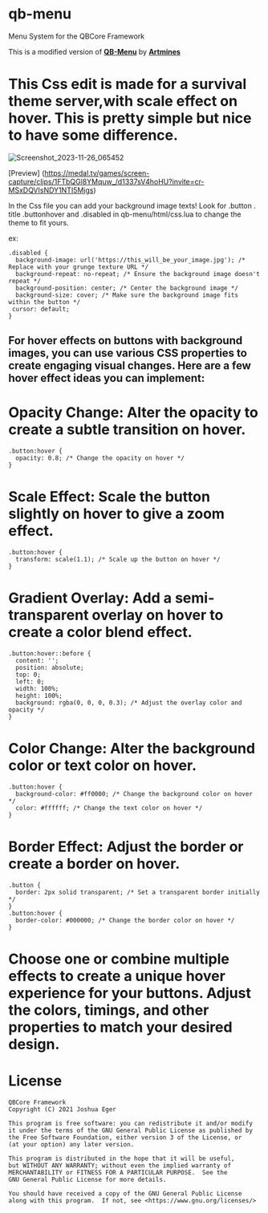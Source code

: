 # qb-menu
Menu System for the QBCore Framework

This is a modified version of **[QB-Menu](https://github.com/qbcore-framework/qb-menu)** by **[Artmines](https://github.com/Artmines)**


# This Css edit is made for a survival theme server,with scale effect on hover. This is pretty simple but nice to have some difference.
![Screenshot_2023-11-26_065452](https://github.com/Artmines/qb-menu-Survival-Theme/assets/96462463/66274828-75e0-4704-a518-e4de7be76007)

[Preview] (https://medal.tv/games/screen-capture/clips/1FTbQGl8YMquw_/d1337sV4hoHU?invite=cr-MSxDQVIsNDY1NTI5Mjgs)

In the Css file you can add your background image texts!  Look for .button . title .buttonhover and .disabled in qb-menu/html/css.lua  to change the theme to fit yours. 

ex:
```
.disabled {
  background-image: url('https://this_will_be_your_image.jpg'); /* Replace with your grunge texture URL */
  background-repeat: no-repeat; /* Ensure the background image doesn't repeat */
  background-position: center; /* Center the background image */
  background-size: cover; /* Make sure the background image fits within the button */
 cursor: default;
}
```
## For hover effects on buttons with background images, you can use various CSS properties to create engaging visual changes. Here are a few hover effect ideas you can implement:


# Opacity Change: Alter the opacity to create a subtle transition on hover.

```
.button:hover {
  opacity: 0.8; /* Change the opacity on hover */
}
```
# Scale Effect: Scale the button slightly on hover to give a zoom effect.

```
.button:hover {
  transform: scale(1.1); /* Scale up the button on hover */
}
```
# Gradient Overlay: Add a semi-transparent overlay on hover to create a color blend effect.

```
.button:hover::before {
  content: '';
  position: absolute;
  top: 0;
  left: 0;
  width: 100%;
  height: 100%;
  background: rgba(0, 0, 0, 0.3); /* Adjust the overlay color and opacity */
}
```
# Color Change: Alter the background color or text color on hover.

```
.button:hover {
  background-color: #ff0000; /* Change the background color on hover */
  color: #ffffff; /* Change the text color on hover */
}
```
# Border Effect: Adjust the border or create a border on hover.

```
.button {
  border: 2px solid transparent; /* Set a transparent border initially */
}
.button:hover {
  border-color: #000000; /* Change the border color on hover */
}
```
# Choose one or combine multiple effects to create a unique hover experience for your buttons. Adjust the colors, timings, and other properties to match your desired design.


# License

    QBCore Framework
    Copyright (C) 2021 Joshua Eger

    This program is free software: you can redistribute it and/or modify
    it under the terms of the GNU General Public License as published by
    the Free Software Foundation, either version 3 of the License, or
    (at your option) any later version.

    This program is distributed in the hope that it will be useful,
    but WITHOUT ANY WARRANTY; without even the implied warranty of
    MERCHANTABILITY or FITNESS FOR A PARTICULAR PURPOSE.  See the
    GNU General Public License for more details.

    You should have received a copy of the GNU General Public License
    along with this program.  If not, see <https://www.gnu.org/licenses/>
